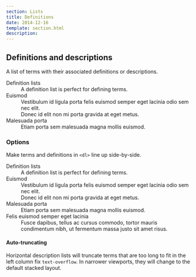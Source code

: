```yaml
---
section: Lists
title: Definitions
date: 2014-12-16
template: section.html
description:
---
```


## Definitions and descriptions

A list of terms with their associated definitions or descriptions.

<div class="guide-example">
  <dl>
    <dt class="example-tldr">Definition lists</dt>
    <dd class="example-tldr">A definition list is perfect for defining terms.</dd>
    <dt class="example-ignore">Euismod</dt>
    <dd class="example-ignore">Vestibulum id ligula porta felis euismod semper eget lacinia odio sem nec elit.</dd>
    <dd class="example-ignore">Donec id elit non mi porta gravida at eget metus.</dd>
    <dt class="example-ignore">Malesuada porta</dt>
    <dd class="example-ignore">Etiam porta sem malesuada magna mollis euismod.</dd>
  </dl>
</div>

### Options

Make terms and definitions in <code>&lt;dl&gt;</code> line up side-by-side.

<div class="guide-example">
  <dl class="horizontal">
    <dt class="example-tldr">Definition lists</dt>
    <dd class="example-tldr">A definition list is perfect for defining terms.</dd>
    <dt class="example-ignore">Euismod</dt>
    <dd class="example-ignore">Vestibulum id ligula porta felis euismod semper eget lacinia odio sem nec elit.</dd>
    <dd class="example-ignore">Donec id elit non mi porta gravida at eget metus.</dd>
    <dt class="example-ignore">Malesuada porta</dt>
    <dd class="example-ignore">Etiam porta sem malesuada magna mollis euismod.</dd>
    <dt class="example-ignore">Felis euismod semper eget lacinia</dt>
    <dd class="example-ignore">Fusce dapibus, tellus ac cursus commodo, tortor mauris condimentum nibh, ut fermentum massa justo sit amet risus.</dd>
  </dl>
</div>

<div class="alert alert-block alert-info">
  <h4>Auto-truncating</h4>

  <p>Horizontal description lists will truncate terms that are too long to fit in the left column fix <code>text-overflow</code>. In narrower viewports, they will change to the default stacked layout.</p>
</div>
